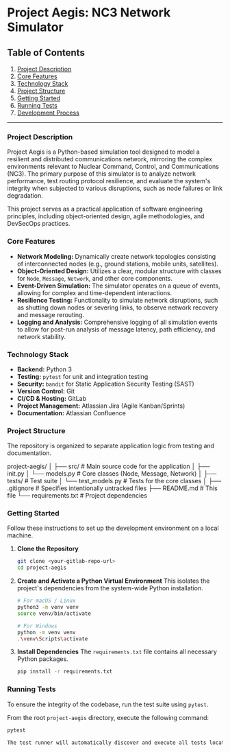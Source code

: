 # Project Aegis: NC3 Network Simulator

## Table of Contents
1.  [Project Description](#project-description)
2.  [Core Features](#core-features)
3.  [Technology Stack](#technology-stack)
4.  [Project Structure](#project-structure)
5.  [Getting Started](#getting-started)
6.  [Running Tests](#running-tests)
7.  [Development Process](#development-process)

---

### Project Description

Project Aegis is a Python-based simulation tool designed to model a resilient and distributed communications network, mirroring the complex environments relevant to Nuclear Command, Control, and Communications (NC3). The primary purpose of this simulator is to analyze network performance, test routing protocol resilience, and evaluate the system's integrity when subjected to various disruptions, such as node failures or link degradation.

This project serves as a practical application of software engineering principles, including object-oriented design, agile methodologies, and DevSecOps practices.

### Core Features

* **Network Modeling:** Dynamically create network topologies consisting of interconnected nodes (e.g., ground stations, mobile units, satellites).
* **Object-Oriented Design:** Utilizes a clear, modular structure with classes for `Node`, `Message`, `Network`, and other core components.
* **Event-Driven Simulation:** The simulator operates on a queue of events, allowing for complex and time-dependent interactions.
* **Resilience Testing:** Functionality to simulate network disruptions, such as shutting down nodes or severing links, to observe network recovery and message rerouting.
* **Logging and Analysis:** Comprehensive logging of all simulation events to allow for post-run analysis of message latency, path efficiency, and network stability.

### Technology Stack

* **Backend:** Python 3
* **Testing:** `pytest` for unit and integration testing
* **Security:** `bandit` for Static Application Security Testing (SAST)
* **Version Control:** Git
* **CI/CD & Hosting:** GitLab
* **Project Management:** Atlassian Jira (Agile Kanban/Sprints)
* **Documentation:** Atlassian Confluence

### Project Structure

The repository is organized to separate application logic from testing and documentation.

project-aegis/
│
├── src/                  # Main source code for the application
│   ├── init.py
│   └── models.py         # Core classes (Node, Message, Network)
│
├── tests/                # Test suite
│   └── test_models.py    # Tests for the core classes
│
├── .gitignore            # Specifies intentionally untracked files
├── README.md             # This file
└── requirements.txt      # Project dependencies

### Getting Started

Follow these instructions to set up the development environment on a local machine.

1.  **Clone the Repository**
    ```bash
    git clone <your-gitlab-repo-url>
    cd project-aegis
    ```

2.  **Create and Activate a Python Virtual Environment**
    This isolates the project's dependencies from the system-wide Python installation.
    ```bash
    # For macOS / Linux
    python3 -m venv venv
    source venv/bin/activate

    # For Windows
    python -m venv venv
    .\venv\Scripts\activate
    ```

3.  **Install Dependencies**
    The `requirements.txt` file contains all necessary Python packages.
    ```bash
    pip install -r requirements.txt
    ```

### Running Tests

To ensure the integrity of the codebase, run the test suite using `pytest`.

From the root `project-aegis` directory, execute the following command:
```bash
pytest

The test runner will automatically discover and execute all tests located in the tests/ directory.


